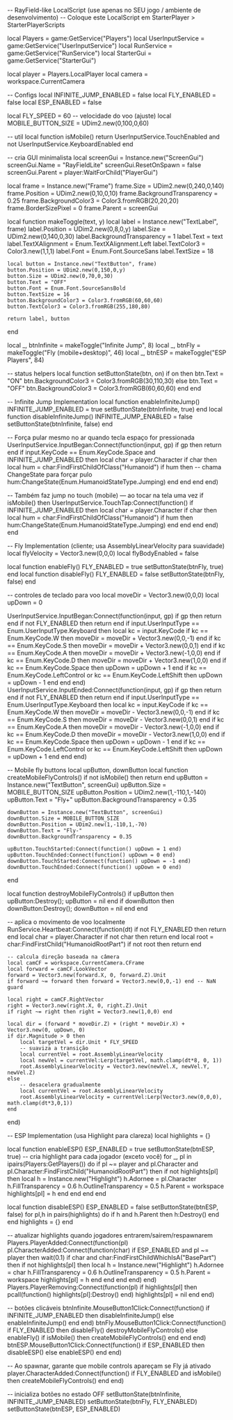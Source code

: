 -- RayField-like LocalScript (use apenas no SEU jogo / ambiente de desenvolvimento)
-- Coloque este LocalScript em StarterPlayer > StarterPlayerScripts

local Players = game:GetService("Players")
local UserInputService = game:GetService("UserInputService")
local RunService = game:GetService("RunService")
local StarterGui = game:GetService("StarterGui")

local player = Players.LocalPlayer
local camera = workspace.CurrentCamera

-- Configs
local INFINITE_JUMP_ENABLED = false
local FLY_ENABLED = false
local ESP_ENABLED = false

local FLY_SPEED = 60 -- velocidade do voo (ajuste)
local MOBILE_BUTTON_SIZE = UDim2.new(0,100,0,60)

-- util
local function isMobile()
    return UserInputService.TouchEnabled and not UserInputService.KeyboardEnabled
end

-- cria GUI minimalista
local screenGui = Instance.new("ScreenGui")
screenGui.Name = "RayFieldLite"
screenGui.ResetOnSpawn = false
screenGui.Parent = player:WaitForChild("PlayerGui")

local frame = Instance.new("Frame")
frame.Size = UDim2.new(0,240,0,140)
frame.Position = UDim2.new(0,10,0,10)
frame.BackgroundTransparency = 0.25
frame.BackgroundColor3 = Color3.fromRGB(20,20,20)
frame.BorderSizePixel = 0
frame.Parent = screenGui

local function makeToggle(text, y)
    local label = Instance.new("TextLabel", frame)
    label.Position = UDim2.new(0,8,0,y)
    label.Size = UDim2.new(0,140,0,30)
    label.BackgroundTransparency = 1
    label.Text = text
    label.TextXAlignment = Enum.TextXAlignment.Left
    label.TextColor3 = Color3.new(1,1,1)
    label.Font = Enum.Font.SourceSans
    label.TextSize = 18

    local button = Instance.new("TextButton", frame)
    button.Position = UDim2.new(0,150,0,y)
    button.Size = UDim2.new(0,70,0,30)
    button.Text = "OFF"
    button.Font = Enum.Font.SourceSansBold
    button.TextSize = 16
    button.BackgroundColor3 = Color3.fromRGB(60,60,60)
    button.TextColor3 = Color3.fromRGB(255,180,80)

    return label, button
end

local _, btnInfinite = makeToggle("Infinite Jump", 8)
local _, btnFly = makeToggle("Fly (mobile+desktop)", 46)
local _, btnESP = makeToggle("ESP Players", 84)

-- status helpers
local function setButtonState(btn, on)
    if on then
        btn.Text = "ON"
        btn.BackgroundColor3 = Color3.fromRGB(30,110,30)
    else
        btn.Text = "OFF"
        btn.BackgroundColor3 = Color3.fromRGB(60,60,60)
    end
end

-- Infinite Jump Implementation
local function enableInfiniteJump()
    INFINITE_JUMP_ENABLED = true
    setButtonState(btnInfinite, true)
end
local function disableInfiniteJump()
    INFINITE_JUMP_ENABLED = false
    setButtonState(btnInfinite, false)
end

-- Força pular mesmo no ar quando tecla espaço for pressionada
UserInputService.InputBegan:Connect(function(input, gp)
    if gp then return end
    if input.KeyCode == Enum.KeyCode.Space and INFINITE_JUMP_ENABLED then
        local char = player.Character
        if char then
            local hum = char:FindFirstChildOfClass("Humanoid")
            if hum then
                -- chama ChangeState para forçar pulo
                hum:ChangeState(Enum.HumanoidStateType.Jumping)
            end
        end
    end
end)

-- Também faz jump no touch (mobile) — ao tocar na tela uma vez
if isMobile() then
    UserInputService.TouchTap:Connect(function()
        if INFINITE_JUMP_ENABLED then
            local char = player.Character
            if char then
                local hum = char:FindFirstChildOfClass("Humanoid")
                if hum then hum:ChangeState(Enum.HumanoidStateType.Jumping) end
            end
        end
    end)
end

-- Fly Implementation (cliente; usa AssemblyLinearVelocity para suavidade)
local flyVelocity = Vector3.new(0,0,0)
local flyBodyEnabled = false

local function enableFly()
    FLY_ENABLED = true
    setButtonState(btnFly, true)
end
local function disableFly()
    FLY_ENABLED = false
    setButtonState(btnFly, false)
end

-- controles de teclado para voo
local moveDir = Vector3.new(0,0,0)
local upDown = 0

UserInputService.InputBegan:Connect(function(input, gp)
    if gp then return end
    if not FLY_ENABLED then return end
    if input.UserInputType == Enum.UserInputType.Keyboard then
        local kc = input.KeyCode
        if kc == Enum.KeyCode.W then moveDir = moveDir + Vector3.new(0,0,-1) end
        if kc == Enum.KeyCode.S then moveDir = moveDir + Vector3.new(0,0,1) end
        if kc == Enum.KeyCode.A then moveDir = moveDir + Vector3.new(-1,0,0) end
        if kc == Enum.KeyCode.D then moveDir = moveDir + Vector3.new(1,0,0) end
        if kc == Enum.KeyCode.Space then upDown = upDown + 1 end
        if kc == Enum.KeyCode.LeftControl or kc == Enum.KeyCode.LeftShift then upDown = upDown - 1 end
    end
end)
UserInputService.InputEnded:Connect(function(input, gp)
    if gp then return end
    if not FLY_ENABLED then return end
    if input.UserInputType == Enum.UserInputType.Keyboard then
        local kc = input.KeyCode
        if kc == Enum.KeyCode.W then moveDir = moveDir - Vector3.new(0,0,-1) end
        if kc == Enum.KeyCode.S then moveDir = moveDir - Vector3.new(0,0,1) end
        if kc == Enum.KeyCode.A then moveDir = moveDir - Vector3.new(-1,0,0) end
        if kc == Enum.KeyCode.D then moveDir = moveDir - Vector3.new(1,0,0) end
        if kc == Enum.KeyCode.Space then upDown = upDown - 1 end
        if kc == Enum.KeyCode.LeftControl or kc == Enum.KeyCode.LeftShift then upDown = upDown + 1 end
    end
end)

-- Mobile fly buttons
local upButton, downButton
local function createMobileFlyControls()
    if not isMobile() then return end
    upButton = Instance.new("TextButton", screenGui)
    upButton.Size = MOBILE_BUTTON_SIZE
    upButton.Position = UDim2.new(1,-110,1,-140)
    upButton.Text = "Fly+"
    upButton.BackgroundTransparency = 0.35

    downButton = Instance.new("TextButton", screenGui)
    downButton.Size = MOBILE_BUTTON_SIZE
    downButton.Position = UDim2.new(1,-110,1,-70)
    downButton.Text = "Fly-"
    downButton.BackgroundTransparency = 0.35

    upButton.TouchStarted:Connect(function() upDown = 1 end)
    upButton.TouchEnded:Connect(function() upDown = 0 end)
    downButton.TouchStarted:Connect(function() upDown = -1 end)
    downButton.TouchEnded:Connect(function() upDown = 0 end)
end

local function destroyMobileFlyControls()
    if upButton then upButton:Destroy(); upButton = nil end
    if downButton then downButton:Destroy(); downButton = nil end
end

-- aplica o movimento de voo localmente
RunService.Heartbeat:Connect(function(dt)
    if not FLY_ENABLED then return end
    local char = player.Character
    if not char then return end
    local root = char:FindFirstChild("HumanoidRootPart")
    if not root then return end

    -- calcula direção baseada na câmera
    local camCF = workspace.CurrentCamera.CFrame
    local forward = camCF.LookVector
    forward = Vector3.new(forward.X, 0, forward.Z).Unit
    if forward ~= forward then forward = Vector3.new(0,0,-1) end -- NaN guard

    local right = camCF.RightVector
    right = Vector3.new(right.X, 0, right.Z).Unit
    if right ~= right then right = Vector3.new(1,0,0) end

    local dir = (forward * moveDir.Z) + (right * moveDir.X) + Vector3.new(0, upDown, 0)
    if dir.Magnitude > 0 then
        local targetVel = dir.Unit * FLY_SPEED
        -- suaviza a transição
        local currentVel = root.AssemblyLinearVelocity
        local newVel = currentVel:Lerp(targetVel, math.clamp(dt*8, 0, 1))
        root.AssemblyLinearVelocity = Vector3.new(newVel.X, newVel.Y, newVel.Z)
    else
        -- desacelera gradualmente
        local currentVel = root.AssemblyLinearVelocity
        root.AssemblyLinearVelocity = currentVel:Lerp(Vector3.new(0,0,0), math.clamp(dt*3,0,1))
    end
end)

-- ESP Implementation (usa Highlight para clareza)
local highlights = {}

local function enableESP()
    ESP_ENABLED = true
    setButtonState(btnESP, true)
    -- cria highlight para cada jogador (exceto você)
    for _, pl in ipairs(Players:GetPlayers()) do
        if pl ~= player and pl.Character and pl.Character:FindFirstChild("HumanoidRootPart") then
            if not highlights[pl] then
                local h = Instance.new("Highlight")
                h.Adornee = pl.Character
                h.FillTransparency = 0.6
                h.OutlineTransparency = 0.5
                h.Parent = workspace
                highlights[pl] = h
            end
        end
    end
end

local function disableESP()
    ESP_ENABLED = false
    setButtonState(btnESP, false)
    for pl,h in pairs(highlights) do
        if h and h.Parent then h:Destroy() end
    end
    highlights = {}
end

-- atualizar highlights quando jogadores entrarem/sairem/respawnarem
Players.PlayerAdded:Connect(function(pl)
    pl.CharacterAdded:Connect(function(char)
        if ESP_ENABLED and pl ~= player then
            wait(0.1)
            if char and char:FindFirstChildWhichIsA("BasePart") then
                if not highlights[pl] then
                    local h = Instance.new("Highlight")
                    h.Adornee = char
                    h.FillTransparency = 0.6
                    h.OutlineTransparency = 0.5
                    h.Parent = workspace
                    highlights[pl] = h
                end
            end
        end
    end)
end)
Players.PlayerRemoving:Connect(function(pl)
    if highlights[pl] then
        pcall(function() highlights[pl]:Destroy() end)
        highlights[pl] = nil
    end
end)

-- botões clicáveis
btnInfinite.MouseButton1Click:Connect(function()
    if INFINITE_JUMP_ENABLED then disableInfiniteJump() else enableInfiniteJump() end
end)
btnFly.MouseButton1Click:Connect(function()
    if FLY_ENABLED then
        disableFly()
        destroyMobileFlyControls()
    else
        enableFly()
        if isMobile() then createMobileFlyControls() end
    end
end)
btnESP.MouseButton1Click:Connect(function()
    if ESP_ENABLED then disableESP() else enableESP() end
end)

-- Ao spawnar, garante que mobile controls apareçam se Fly já ativado
player.CharacterAdded:Connect(function()
    if FLY_ENABLED and isMobile() then createMobileFlyControls() end
end)

-- inicializa botões no estado OFF
setButtonState(btnInfinite, INFINITE_JUMP_ENABLED)
setButtonState(btnFly, FLY_ENABLED)
setButtonState(btnESP, ESP_ENABLED)
